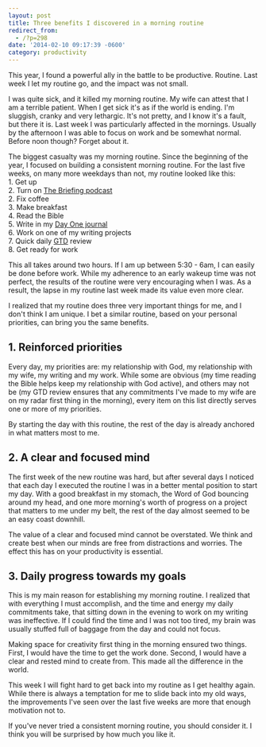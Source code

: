 ```yaml
---
layout: post
title: Three benefits I discovered in a morning routine
redirect_from:
  - /?p=298
date: '2014-02-10 09:17:39 -0600'
category: productivity
---
```

<p>This year, I found a powerful ally in the battle to be productive. Routine. Last week I let my routine go, and the impact was not small.</p>
<p>I was quite sick, and it killed my morning routine. My wife can attest that I am a terrible patient. When I get sick it's as if the world is ending. I'm sluggish, cranky and very lethargic. It's not pretty, and I know it's a fault, but there it is. Last week I was particularly affected in the mornings. Usually by the afternoon I was able to focus on work and be somewhat normal. Before noon though? Forget about it.</p>
<p>The biggest casualty was my morning routine. Since the beginning of the year, I focused on building a consistent morning routine. For the last five weeks, on many more weekdays than not, my routine looked like this:<br />
1. Get up<br />
2. Turn on <a href="http://www.albertmohler.com/category/the-briefing/">The Briefing podcast</a><br />
2. Fix coffee<br />
3. Make breakfast<br />
4. Read the Bible<br />
5. Write in my <a href="http://dayoneapp.com">Day One journal</a><br />
6. Work on one of my writing projects<br />
7. Quick daily <a href="http://en.wikipedia.org/wiki/Getting_Things_Done">GTD</a> review<br />
8. Get ready for work</p>
<p>This all takes around two hours. If I am up between 5:30 - 6am, I can easily be done before work. While my adherence to an early wakeup time was not perfect, the results of the routine were very encouraging when I was. As a result, the lapse in my routine last week made its value even more clear.</p>
<p>I realized that my routine does three very important things for me, and I don't think I am unique. I bet a similar routine, based on your personal priorities, can bring you the same benefits.</p>
<h2>1. Reinforced priorities</h2>
<p>Every day, my priorities are: my relationship with God, my relationship with my wife, my writing and my work. While some are obvious (my time reading the Bible helps keep my relationship with God active), and others may not be (my GTD review ensures that any commitments I've made to my wife are on my radar first thing in the morning), every item on this list directly serves one or more of my priorities.</p>
<p>By starting the day with this routine, the rest of the day is already anchored in what matters most to me.</p>
<h2>2. A clear and focused mind</h2>
<p>The first week of the new routine was hard, but after several days I noticed that each day I executed the routine I was in a better mental position to start my day. With a good breakfast in my stomach, the Word of God bouncing around my head, and one more morning's worth of progress on a project that matters to me under my belt, the rest of the day almost seemed to be an easy coast downhill.</p>
<p>The value of a clear and focused mind cannot be overstated. We think and create best when our minds are free from distractions and worries. The effect this has on your productivity is essential.</p>
<h2>3. Daily progress towards my goals</h2>
<p>This is my main reason for establishing my morning routine. I realized that with everything I must accomplish, and the time and energy my daily commitments take, that sitting down in the evening to work on my writing was ineffective. If I could find the time and I was not too tired, my brain was usually stuffed full of baggage from the day and could not focus.</p>
<p>Making space for creativity first thing in the morning ensured two things. First, I would have the time to get the work done. Second, I would have a clear and rested mind to create from. This made all the difference in the world.</p>
<p>This week I will fight hard to get back into my routine as I get healthy again. While there is always a temptation for me to slide back into my old ways, the improvements I've seen over the last five weeks are more that enough motivation not to.</p>
<p>If you've never tried a consistent morning routine, you should consider it. I think you will be surprised by how much you like it.</p>
